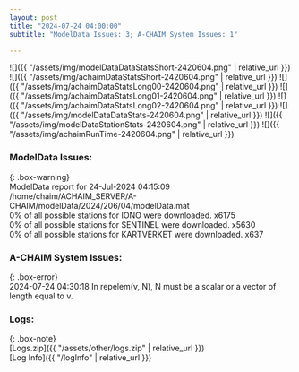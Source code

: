 ```yaml
---
layout: post
title: "2024-07-24 04:00:00"
subtitle: "ModelData Issues: 3; A-CHAIM System Issues: 1"

---
```


![]({{ "/assets/img/modelDataDataStatsShort-2420604.png" | relative_url }})
![]({{ "/assets/img/achaimDataStatsShort-2420604.png" | relative_url }})
![]({{ "/assets/img/achaimDataStatsLong00-2420604.png" | relative_url }})
![]({{ "/assets/img/achaimDataStatsLong01-2420604.png" | relative_url }})
![]({{ "/assets/img/achaimDataStatsLong02-2420604.png" | relative_url }})
![]({{ "/assets/img/modelDataDataStats-2420604.png" | relative_url }})
![]({{ "/assets/img/modelDataStationStats-2420604.png" | relative_url }})
![]({{ "/assets/img/achaimRunTime-2420604.png" | relative_url }})


### ModelData Issues:  
  
{: .box-warning}  
 ModelData report for 24-Jul-2024 04:15:09   
 /home/chaim/ACHAIM_SERVER/A-CHAIM/modelData/2024/206/04/modelData.mat   
 0% of all possible stations for IONO were downloaded. x6175   
 0% of all possible stations for SENTINEL were downloaded. x5630   
 0% of all possible stations for KARTVERKET were downloaded. x637   
  
### A-CHAIM System Issues:  
  
{: .box-error}  
2024-07-24 04:30:18 In repelem(v, N), N must be a scalar or a vector of length equal to v.  

### Logs:  
  
{: .box-note}  
[Logs.zip]({{ "/assets/other/logs.zip" | relative_url }})  
[Log Info]({{ "/logInfo" | relative_url }})  
